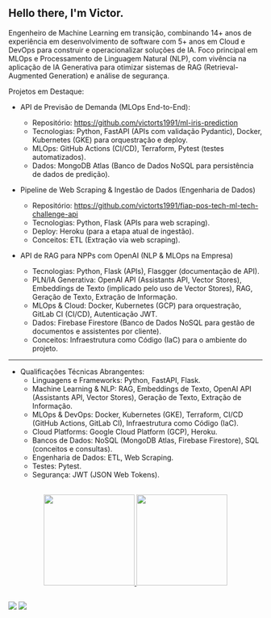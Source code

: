 ## Hello there, I'm Victor.

Engenheiro de Machine Learning em transição, combinando 14+ anos de experiência em desenvolvimento de software com 5+ anos em Cloud e DevOps para construir e operacionalizar soluções de IA. Foco principal em MLOps e Processamento de Linguagem Natural (NLP), com vivência na aplicação de IA Generativa para otimizar sistemas de RAG (Retrieval-Augmented Generation) e análise de segurança.

Projetos em Destaque:

- API de Previsão de Demanda (MLOps End-to-End):
  - Repositório: https://github.com/victorts1991/ml-iris-prediction
  - Tecnologias: Python, FastAPI (APIs com validação Pydantic), Docker, Kubernetes (GKE) para orquestração e deploy.
  - MLOps: GitHub Actions (CI/CD), Terraform, Pytest (testes automatizados).
  - Dados: MongoDB Atlas (Banco de Dados NoSQL para persistência de dados de predição).


- Pipeline de Web Scraping & Ingestão de Dados (Engenharia de Dados)
  - Repositório: https://github.com/victorts1991/fiap-pos-tech-ml-tech-challenge-api
  - Tecnologias: Python, Flask (APIs para web scraping).
  - Deploy: Heroku (para a etapa atual de ingestão).
  - Conceitos: ETL (Extração via web scraping).


- API de RAG para NPPs com OpenAI (NLP & MLOps na Empresa)
  - Tecnologias: Python, Flask (APIs), Flasgger (documentação de API).
  - PLN/IA Generativa: OpenAI API (Assistants API, Vector Stores), Embeddings de Texto (implicado pelo uso de Vector Stores), RAG, Geração de Texto, Extração de Informação.
  - MLOps & Cloud: Docker, Kubernetes (GCP) para orquestração, GitLab CI (CI/CD), Autenticação JWT.
  - Dados: Firebase Firestore (Banco de Dados NoSQL para gestão de documentos e assistentes por cliente).
  - Conceitos: Infraestrutura como Código (IaC) para o ambiente do projeto.

--------------------------------

- Qualificações Técnicas Abrangentes:
  - Linguagens e Frameworks: Python, FastAPI, Flask.
  - Machine Learning & NLP: RAG, Embeddings de Texto, OpenAI API (Assistants API, Vector Stores), Geração de Texto, Extração de Informação.
  - MLOps & DevOps: Docker, Kubernetes (GKE), Terraform, CI/CD (GitHub Actions, GitLab CI), Infraestrutura como Código (IaC).
  - Cloud Platforms: Google Cloud Platform (GCP), Heroku.
  - Bancos de Dados: NoSQL (MongoDB Atlas, Firebase Firestore), SQL (conceitos e consultas).
  - Engenharia de Dados: ETL, Web Scraping.
  - Testes: Pytest.
  - Segurança: JWT (JSON Web Tokens).

<br/>

<div align="center">
  <a href="https://github.com/victorts1991">
  <img height="180em" src="https://github-readme-stats.vercel.app/api?username=victorts1991&show_icons=true&theme=dracula&include_all_commits=true&count_private=true"/>
  <img height="180em" src="https://github-readme-stats.vercel.app/api/top-langs/?username=victorts1991&layout=compact&langs_count=7&theme=dracula"/>
</div>
  
   ##
  
<div> 
  <a href = "mailto:victorts1991@gmail.com"><img src="https://img.shields.io/badge/-Gmail-%23333?style=for-the-badge&logo=gmail&logoColor=white" target="_blank"></a>
  <a href="https://www.linkedin.com/in/victor-toupitzen-specian" target="_blank"><img src="https://img.shields.io/badge/-LinkedIn-%230077B5?style=for-the-badge&logo=linkedin&logoColor=white" target="_blank"></a>  
</div>

